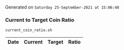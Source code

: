 Generated on `Saturday 25-September-2021 at 15:06:48`

### Current to Target Coin Ratio
`current_coin_ratio.sh`

Date|Current|Target|Ratio
---|---|---|---
